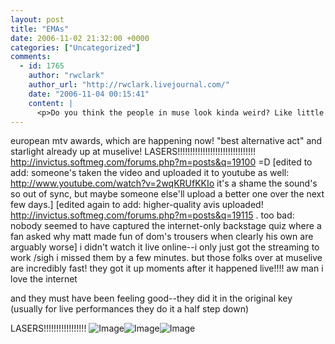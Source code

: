 ```yaml
---
layout: post
title: "EMAs"
date: 2006-11-02 21:32:00 +0000
categories: ["Uncategorized"]
comments:
  - id: 1765
    author: "rwclark"
    author_url: "http://rwclark.livejournal.com/"
    date: "2006-11-04 00:15:41"
    content: |
      <p>Do you think the people in muse look kinda weird? Like little elves or something?</p>
---
```


european mtv awards, which are happening now! "best alternative act" and starlight already up at muselive! LASERS!!!!!!!!!!!!!!!!!!!!!!!!!!!!!!! http://invictus.softmeg.com/forums.php?m=posts&q=19100
=D
[edited to add: someone's taken the video and uploaded it to youtube as well: http://www.youtube.com/watch?v=2wqKRUfKKIo
it's a shame the sound's so out of sync, but maybe someone else'll upload a better one over the next few days.]
[edited again to add: higher-quality avis uploaded! http://invictus.softmeg.com/forums.php?m=posts&q=19115 . too bad: nobody seemed to have captured the internet-only backstage quiz where a fan asked why matt made fun of dom's trousers when clearly his own are arguably worse]
i didn't watch it live online--i only just got the streaming to work /sigh i missed them by a few minutes. but those folks over at muselive are incredibly fast! they got it up moments after it happened live!!!! aw man i love the internet

and they must have been feeling good--they did it in the original key (usually for live performances they do it a half step down)

LASERS!!!!!!!!!!!!!!!!!
![Image](http://i97.photobucket.com/albums/l202/judytuna/Image10.png)![Image](http://i97.photobucket.com/albums/l202/judytuna/muse228.png)![Image](http://i97.photobucket.com/albums/l202/judytuna/11200496designgirl39112200671644PM.jpg)